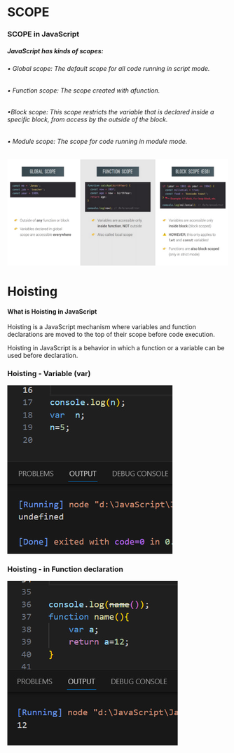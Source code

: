 # SCOPE
### SCOPE in JavaScript
##### JavaScript has kinds of scopes:
>
>
###### • Global scope: The default scope for all code running in script mode.
###### • Function scope: The scope created with afunction.
###### •Block scope: This scope restricts the variable that is declared inside a specific block, from access by the  outside of the block.
###### • Module scope: The scope for code running in module mode.
>
>
>
![](photo_2023-11-16_15-19-46.jpg)



>
>
>

# Hoisting 
#### What is Hoisting in JavaScript
Hoisting is a JavaScript mechanism where variables and function declarations are moved to the top of their scope before code execution.


Hoisting in JavaScript is a behavior in which a function or a variable
can be used before declaration.

>
>
### Hoisting - Variable (var)

![](photo_2023-11-16_21-07-31.jpg)

>
>

### Hoisting - in Function declaration

![](photo_2023-11-16_21-21-17.jpg)
